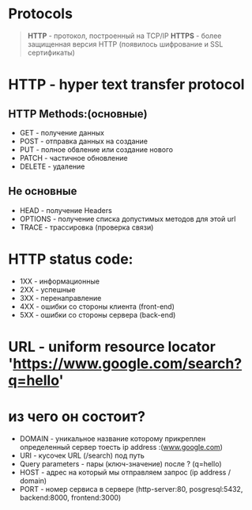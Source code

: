 # Protocols

> **HTTP** - протокол, построенный на TCP/IP 
> **HTTPS** - более защищенная версия HTTP (появилось шифрование и SSL сертификаты)

# HTTP - hyper text transfer protocol


## HTTP Methods:(основные)
* GET - получение данных
* POST - отправка данных на создание
*  PUT - полное обвление или создание нового
* PATCH - частичное обновление
* DELETE - удаление


## Не основные
* HEAD - получение Headers
* OPTIONS - получение списка допустимых методов для этой url
* TRACE - трассировка (проверка связи)



# HTTP status code:
* 1XX - информационные
* 2XX - успешные
* 3XX - перенаправление
* 4XX - ошибки со стороны клиента (front-end)
* 5XX - ошибки со стороны сервера (back-end)


# URL - uniform resource locator 'https://www.google.com/search?q=hello'
# из чего он состоит?
* DOMAIN - уникальное название  которому прикреплен определенный сервер тоесть ip address :(www.google.com)
* URI - кусочек URL (/search) под путь
* Query parameters - пары (ключ-значение) после ? (q=hello)
* HOST - адрес на который мы отправляем запрос (ip address / domain)
* PORT - номер сервиса в сервере (http-server:80, posgresql:5432, backend:8000, frontend:3000)

